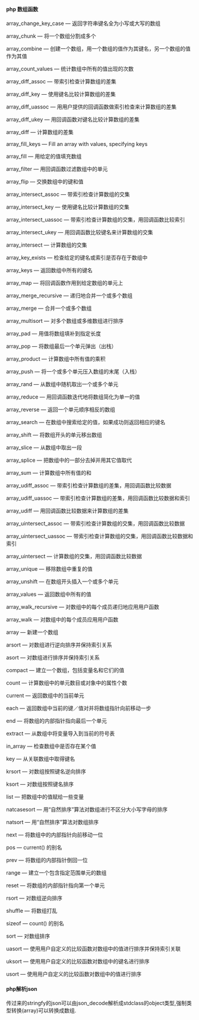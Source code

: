 #### php  数组函数
array_change_key_case — 返回字符串键名全为小写或大写的数组

array_chunk — 将一个数组分割成多个

array_combine — 创建一个数组，用一个数组的值作为其键名，另一个数组的值作为其值

array_count_values — 统计数组中所有的值出现的次数

array_diff_assoc — 带索引检查计算数组的差集

array_diff_key — 使用键名比较计算数组的差集

array_diff_uassoc — 用用户提供的回调函数做索引检查来计算数组的差集

array_diff_ukey — 用回调函数对键名比较计算数组的差集

array_diff — 计算数组的差集

array_fill_keys — Fill an array with values, specifying keys

array_fill — 用给定的值填充数组

array_filter — 用回调函数过滤数组中的单元

array_flip — 交换数组中的键和值

array_intersect_assoc — 带索引检查计算数组的交集

array_intersect_key — 使用键名比较计算数组的交集

array_intersect_uassoc — 带索引检查计算数组的交集，用回调函数比较索引

array_intersect_ukey — 用回调函数比较键名来计算数组的交集

array_intersect — 计算数组的交集

array_key_exists — 检查给定的键名或索引是否存在于数组中

array_keys — 返回数组中所有的键名

array_map — 将回调函数作用到给定数组的单元上

array_merge_recursive — 递归地合并一个或多个数组

array_merge — 合并一个或多个数组

array_multisort — 对多个数组或多维数组进行排序

array_pad — 用值将数组填补到指定长度

array_pop — 将数组最后一个单元弹出（出栈）

array_product — 计算数组中所有值的乘积

array_push — 将一个或多个单元压入数组的末尾（入栈）

array_rand — 从数组中随机取出一个或多个单元

array_reduce — 用回调函数迭代地将数组简化为单一的值

array_reverse — 返回一个单元顺序相反的数组

array_search — 在数组中搜索给定的值，如果成功则返回相应的键名

array_shift — 将数组开头的单元移出数组

array_slice — 从数组中取出一段

array_splice — 把数组中的一部分去掉并用其它值取代

array_sum — 计算数组中所有值的和

array_udiff_assoc — 带索引检查计算数组的差集，用回调函数比较数据

array_udiff_uassoc — 带索引检查计算数组的差集，用回调函数比较数据和索引

array_udiff — 用回调函数比较数据来计算数组的差集

array_uintersect_assoc — 带索引检查计算数组的交集，用回调函数比较数据

array_uintersect_uassoc — 带索引检查计算数组的交集，用回调函数比较数据和索引

array_uintersect — 计算数组的交集，用回调函数比较数据

array_unique — 移除数组中重复的值

array_unshift — 在数组开头插入一个或多个单元

array_values — 返回数组中所有的值

array_walk_recursive — 对数组中的每个成员递归地应用用户函数

array_walk — 对数组中的每个成员应用用户函数

array — 新建一个数组

arsort — 对数组进行逆向排序并保持索引关系

asort — 对数组进行排序并保持索引关系

compact — 建立一个数组，包括变量名和它们的值

count — 计算数组中的单元数目或对象中的属性个数

current — 返回数组中的当前单元

each — 返回数组中当前的键／值对并将数组指针向前移动一步

end — 将数组的内部指针指向最后一个单元

extract — 从数组中将变量导入到当前的符号表

in_array — 检查数组中是否存在某个值

key — 从关联数组中取得键名

krsort — 对数组按照键名逆向排序

ksort — 对数组按照键名排序

list — 把数组中的值赋给一些变量

natcasesort — 用“自然排序”算法对数组进行不区分大小写字母的排序

natsort — 用“自然排序”算法对数组排序

next — 将数组中的内部指针向前移动一位

pos — current() 的别名

prev — 将数组的内部指针倒回一位

range — 建立一个包含指定范围单元的数组

reset — 将数组的内部指针指向第一个单元

rsort — 对数组逆向排序

shuffle — 将数组打乱

sizeof — count() 的别名

sort — 对数组排序

uasort — 使用用户自定义的比较函数对数组中的值进行排序并保持索引关联

uksort — 使用用户自定义的比较函数对数组中的键名进行排序

usort — 使用用户自定义的比较函数对数组中的值进行排序

#### php解析json
传过来的stringfy的json可以由json_decode解析成stdclass的object类型,强制类型转换(array)可以转换成数组.